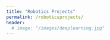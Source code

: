 ```yaml
---
title: "Robotics Projects"
permalink: /roboticsprojects/
header:
  # image: "/images/deeplearning.jpg"
---
```


